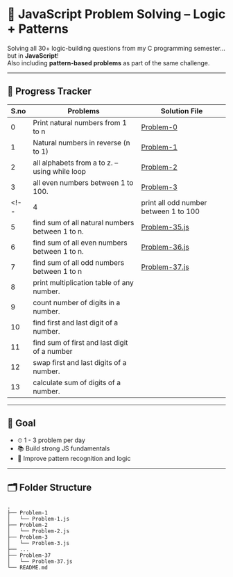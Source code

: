 # 🧠 JavaScript Problem Solving – Logic + Patterns

Solving all 30+ logic-building questions from my C programming semester… but in **JavaScript**!  
Also including **pattern-based problems** as part of the same challenge.

---

## 📅 Progress Tracker

| S.no | Problems                                        | Solution File                              | 
|------|-------------------------------------------------|--------------------------------------------|
| 0    | Print natural numbers from 1 to n               | [Problem-0](./problem-0/00.js)                |
| 1    | Natural numbers in reverse (n to 1)             | [Problem-1](./problem-1/01.js)                |
| 2    | all alphabets from a to z. – using while loop   | [Problem-2](./problem-2/02.js)   |
| 3    | all even numbers between 1 to 100.              | [Problem-3](./problem-3/03.js)   |
<!-- | 4    |  print all odd number between 1 to 100          | [Problem-34.js](./Problem-34/js)           |
| 5    | find sum of all natural numbers between 1 to n. | [Problem-35.js](./Problem-35/Problem-35.js)|
| 6    |  find sum of all even numbers between 1 to n.   | [Problem-36.js](./Problem-36/Problem-36.js)|
| 7    |  find sum of all odd numbers between 1 to n     | [Problem-37.js](./Problem-37/Problem-37.js)|
| 8    |  print multiplication table of any number.      |                                            |
| 9    | count number of digits in a number.             |                                            |
| 10   |  find first and last digit of a number.         |                                            |
| 11   | find sum of first and last digit of a number    |                                            |
| 12   | swap first and last digits of a number.         |                                            |
| 13   | calculate sum of digits of a number.            |                                            | -->

---

## 📌 Goal

- ⏱ 1 - 3 problem per day
- 📚 Build strong JS fundamentals
- 🧩 Improve pattern recognition and logic

---

## 🗂 Folder Structure


```
.
├── Problem-1
│   └── Problem-1.js
├── Problem-2
│   └── Problem-2.js
├── Problem-3
│   └── Problem-3.js
├── ...
├── Problem-37
│   └── Problem-37.js
└── README.md
```